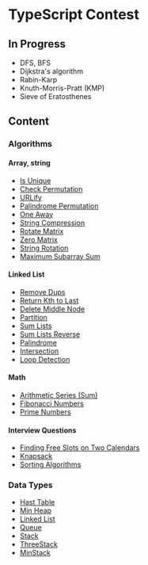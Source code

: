 # TypeScript Contest

## In Progress

- DFS, BFS
- Dijkstra's algorithm
- Rabin-Karp
- Knuth-Morris-Pratt (KMP)
- Sieve of Eratosthenes

## Content

### Algorithms

#### Array, string

- [Is Unique](./src/algorithms/containsAllUniqueChars)
- [Check Permutation](./src/algorithms/checkStringsForPerm)
- [URLify](./src/algorithms/replaceAllSpaces)
- [Palindrome Permutation](./src/algorithms/isPalindromePerm)
- [One Away](./src/algorithms/checkChanges)
- [String Compression](./src/algorithms/stringCompression)
- [Rotate Matrix](./src/algorithms/rotateMatrix)
- [Zero Matrix](./src/algorithms/zeroMatrix)
- [String Rotation](./src/algorithms/stringRotation)
- [Maximum Subarray Sum](./src/algorithms/getMaxSubSum)

#### Linked List

- [Remove Dups](./src/algorithms/removeDuplicates)
- [Return Kth to Last](./src/algorithms/returnKthLast)
- [Delete Middle Node](./src/algorithms/deleteMiddleNode)
- [Partition](./src/algorithms/partition)
- [Sum Lists](./src/algorithms/sumLists)
- [Sum Lists Reverse](./src/algorithms/sumListsReverse)
- [Palindrome](./src/algorithms/listPalindrome)
- [Intersection](./src/algorithms/listIntersection)
- [Loop Detection](./src/algorithms/loopDetection)

#### Math

- [Arithmetic Series (Sum)](./src/algorithms/getArithmeticSeries)
- [Fibonacci Numbers](./src/algorithms/getFibNum)
- [Prime Numbers](./src/algorithms/getPrimes)

#### Interview Questions

- [Finding Free Slots on Two Calendars](./src/algorithms/getMeetingWindows)
- [Knapsack](./src/algorithms/getMaxValKnapsack)
- [Sorting Algorithms](./src/algorithms/sortingAlgorithms)

### Data Types

- [Hast Table](./src/dataTypes/HashTable)
- [Min Heap](./src/dataTypes/MinHeap)
- [Linked List](./src/dataTypes/LinkedList)
- [Queue](./src/dataTypes/Queue)
- [Stack](./src/dataTypes/Stack)
- [ThreeStack](./src/dataTypes/ThreeStack)
- [MinStack](./src/dataTypes/MinStack)
